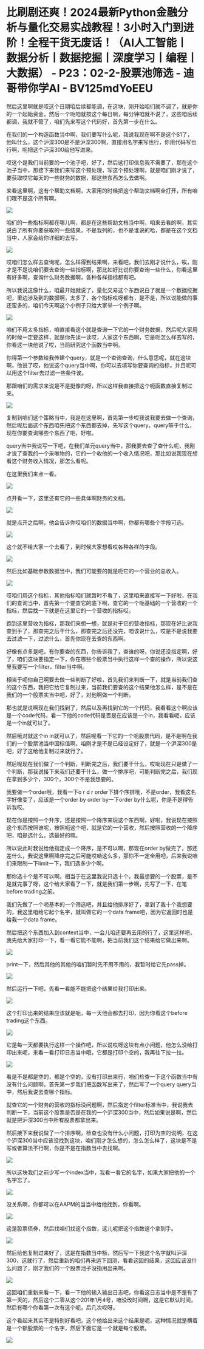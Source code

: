 # 比刷剧还爽！2024最新Python金融分析与量化交易实战教程！3小时入门到进阶！全程干货无废话！（AI人工智能丨数据分析丨数据挖掘丨深度学习丨编程丨大数据） - P23：02-2-股票池筛选 - 迪哥带你学AI - BV125mdYoEEU

然后这里啊就是哎这个日期咱后续都能调，在这块，刚开始咱们就不调了，就是你的一个起始资金，然后一个呃咱就按这个每日啊，每分钟咱就不说了，这些咱后续都调，我就不管了，咱们先来写这个代码好，首先第一步在什么。

在我们的一个构造函数当中啊，我们要写什么呢，我说我现在啊不是这个S1了，他叫什么，这个沪深300是不是沪深300啊，直接用名字来写也行，你用代码写也行啊，呃把这个沪深300给他写进来。

哎这个是我们当前要的一个池子吧，好了，然后这打印信息我不需要了，那在这个池子当中，那接下来我们来写这个预处理，写这个预处理啊，就是咱们刚才说了，要获取哎它每天的一些财务的数据，那这些东西怎么去做啊。

来看这里啊，这有个帮助文档啊，大家用的时候把这个帮助文档啊全打开，所有咱们哦不是这个所有啊。

![](img/02ce6539788ac2c50982a423b2fbb6f0_1.png)

咱们的一些指标啊都在哪儿啊，都是在这些帮助文档当中啊，咱来去看的啊，其实说白了所有你要获取的一些结果，不是我列的，也不是谁说的哈，都是在这个文档当中，人家会给你详细的去写。



![](img/02ce6539788ac2c50982a423b2fbb6f0_3.png)

哎咱们怎么样去查询呢，怎么样得到结果啊，来看吧，我们去刚才说什么，唉，刚才是不是说咱们要去查询一些指标啊，那比如好比说你要查询一些什么，你看这里有好多啊，查询什么财务数据啊，各种各样指标都有吧。

所以我说这像什么，咱最开始就说了，量化交易这个东西说白了就是一个数据挖掘吧，里边涉及到的数据啊，太多了，各个指标哎呀都有，是不是，所以说能做的事还蛮多的，咱们今天啊这个小例子只给大家举一个例子啊。



![](img/02ce6539788ac2c50982a423b2fbb6f0_5.png)

咱们不用太多指标，咱直接看这个就是查询一下它的一个财务数据，然后呢大家用的时候一定要这样，就是你先读一读哎，人家这个东西啊，它是呃怎么样去写的，你看这一块他说了哎，当前研究这个函数当中啊。

你得第一个参数给我传建个query，就是一个查询查询，什么意思呢，就在这块啊，他说了哎，他说这个query当中啊，你可以去填写你要查询的指标，并且呢可以用这个filter去过滤一些条件诶。

那跟咱们的需求来说是不是挺像的呀，所以这样我直接把这个呃函数直接复制过来。

![](img/02ce6539788ac2c50982a423b2fbb6f0_7.png)

复制到咱们这个策略当中，我是在这里啊，首先第一步哎我说我要去做一个查询，然后呢后面这个东西咱先把这个东西都去掉，先写这个query，query等于什么，现在你要查询哪些个东西了吧，好啦。

query当中我说写一下吧，在我们单元query当中，那我要去查了查什么呢，我刚才说了查我的一个采唯物的，它的一个收他的一个收入情况吧，那比如说我现在想看这个财务收入情况，那怎么看呢。

在这里我们来点一看。

![](img/02ce6539788ac2c50982a423b2fbb6f0_9.png)

点开看一下，这里还有它的一些具体啊财务的文档。

![](img/02ce6539788ac2c50982a423b2fbb6f0_11.png)

就是点开之后啊，他会告诉你哎咱们的数据当中啊，你都有哪些个字段可选。

![](img/02ce6539788ac2c50982a423b2fbb6f0_13.png)

这个就不给大家一个去看了，到时候大家想看哎各种各样的字段。

![](img/02ce6539788ac2c50982a423b2fbb6f0_15.png)

然后比如基础参数数据当中，我们可能要的就是呃它的一个营业的总收入。

![](img/02ce6539788ac2c50982a423b2fbb6f0_17.png)

哎咱们用这个指标，其他指标咱们就暂时不看了，这里咱来直接写一下好啦，在我们的查询当中，首先第一个要查它的底下啊，查它的一个呃基础的一个营收的一个指标，然后找一下就是在这里它的一个营收的指标哎。

跑到这里营收为指标，那我们来想一想，就是对于它的营收指标，那现在好比说我查到手了，那查完之后干什么，那查完之后还没完，咱该说什么，哎是不是说我要去过滤一下，过滤什么，首先你现在去查的东西啊。

好像有点多是吧，有你要查的东西，你告诉我了，查谁的呀，你说还没指定啊，好了，咱们这块要指定一下，你在哪些个股票当中执行这样一个查的操作，所以说这里我要写一个filter，filter当中啊。

相当于呃你自己啊要去做一些判断了好啦，首先我们来判断一下，就是当前我们查的这个东西，我把它给它复制过来，当前我们要查的这个结果他怎么样，是不是在我们的一个股票实当中吧，好了，对他啊做一个判断。

那也就是说啊现在我们找到了，然后以及再找到它的一个代码，我看看这个啊应该是一个code代码，看一下他的code代码是否是在应该是一个in，我看看呃，应该是一个in就可以了。

然后哦对就这个in in就可以了，然后呢看一下它的一个呃股票代码，是不是啊在我们的一个股票池当中国标值啊，咱刚才是不是已经设定好了，就是一个沪深300是吧，好了这给他复制过来就行了。

然后呢现在我们做了一个判断，判断完之后，我们要干什么，哎呦现在只是做了一个判断，那我说接下来我们还要干什么，做一个排序吧，可能判断完之后，我们现在拿到多少个，300个，300个不是我想要的。

我要做一个order哦，我看一下o r d r order下排个序排哦，不是order，我看这名字好像变了，应该是一个order by order by一下order by什么呢，你是不是得告诉我哎。

现在你是按照一个升序，还是按照一个降序来玩这个东西啊，好啦，我说现在按照这个东西按照谁呢，按照呃这个吧，就是它的一个营收，然后按照营收的一个降序吧，咱是选什么，选最好的嘛。

所以说此时我说给他指定成一个降序，是不可以啊，那现在order by做完了，那还差什么，我说这里啊降序完之后可能哎呦这么多，那你不一定全用吧，后来我说咱们来限制一下limit一下，我们选多少个啊。

那你选十个是不可以啊，相当于在这里我说只选十个，我最想要的一个股票，是不是就完事了呀，这个给大家看了一下，就是我们第一步啊，先写了一下，在笔before trading之前。

我们先做了一个呃基本的一个筛选吧，并且给他排序好了，拿到了我十个我想要的，我这里咱给它起个名字，就叫做它的一个data frame吧，因为它返回时也是给我一个data frame。

然后把这个东西加入到context当中，一会儿咱还要再去用的行了，这里这样吧，我先给大家打印一下，看一看它能不能啊，把当前我们这个结果给它做出来啊。



![](img/02ce6539788ac2c50982a423b2fbb6f0_19.png)

print一下，然后其他的其他的咱们暂时先不用不用的，我暂时给它先pass掉。

![](img/02ce6539788ac2c50982a423b2fbb6f0_21.png)

然后运行一下吧，先看一看能不能把这个结果给我打印出来。

![](img/02ce6539788ac2c50982a423b2fbb6f0_23.png)

这个打印出来的结果应该就是呃，每一天他会都去打印，因为你看这个before trading这个东西。

![](img/02ce6539788ac2c50982a423b2fbb6f0_25.png)

它是每一天都要执行这样一个操作吧，所以说哎呀这块有点小问题，他怎么没给打印出来呢，来看一看打印日志当中哦，它都是打印个空的，我再往下拉一拉。



![](img/02ce6539788ac2c50982a423b2fbb6f0_27.png)

看是不是都是空的，都是个空的，没有打印出来行，咱们检查一下这个函数当中有没有什么问题啊，首先第一步我们把函数写出来了，然后写了一个query query当中，然后我说去查哪个指标。

就查它的一个财务的营收的指标没问题啊，然后指定个filter标准当中，我说我去判断一下，当前这个股票是否是在我的一个沪深300当中，然后如果说是啊，然后就是把沪深300当中所有股票都拿出来。

然后接下来我说做了一个排序啊，检查也没有什么小问题，打印为空的说明，在这个沪深300当中应该没找到这块，咱们刚才怎么想的，怎么怎么样了，这块是不是写或者算法不行啊，你是不是在指数当中去找啊。



![](img/02ce6539788ac2c50982a423b2fbb6f0_29.png)

所以这块我们之前少写一个index当中，我看一看它的名字，如果大家把他的一个名字忘了。

![](img/02ce6539788ac2c50982a423b2fbb6f0_31.png)

没关系啊，你都可以在AAPM的当当中给他找到，你看啊。

![](img/02ce6539788ac2c50982a423b2fbb6f0_33.png)

这是股票债券，然后找咱们找这个指数，这儿呢把这个指数这个拿到手。

![](img/02ce6539788ac2c50982a423b2fbb6f0_35.png)

然后给他复制过来好了，这是在指数当中额，然后写一下我这个名字就叫沪深300，这就行了，然后重新的咱们再来运下回测，看看这回的结果，这回应该没什么问题了，刚才我们的一个股票池子没指用出来啊。



![](img/02ce6539788ac2c50982a423b2fbb6f0_37.png)

这回咱们重新来看一下，看一下他的输入输出日志吧，你看这日志当中是不是有了第一天的，然后这个二零从这个201年1月4号，咱没改时间啊，这是它默认时间，然后有哪个你看第一次有这个呃，后几次哎呀。

这个看起来其实不是特别好看吧，这个他给出来这个结果是呃，这种情况就是横着是一个额股票的一个名字，然后下面它是一个就是每个股票。



![](img/02ce6539788ac2c50982a423b2fbb6f0_39.png)